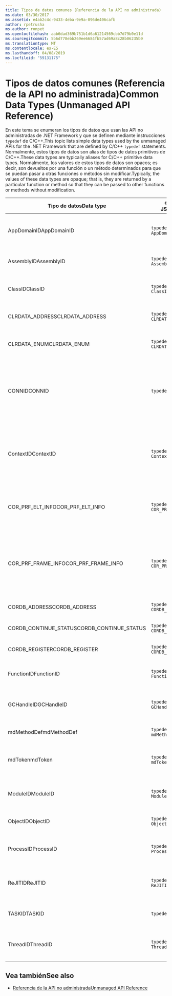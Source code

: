 ```yaml
---
title: Tipos de datos comunes (Referencia de la API no administrada)
ms.date: 03/30/2017
ms.assetid: e4ab2c4c-9433-4eba-9e9a-096de406cafb
author: rpetrusha
ms.author: ronpet
ms.openlocfilehash: aab6dad369b751b1d6a61214569cbb7d79b0e11d
ms.sourcegitcommit: 5b6d778ebb269ee6684fb57ad69a8c28b06235b9
ms.translationtype: MT
ms.contentlocale: es-ES
ms.lasthandoff: 04/08/2019
ms.locfileid: "59131175"
---
```

# <a name="common-data-types-unmanaged-api-reference"></a><span data-ttu-id="8be13-102">Tipos de datos comunes (Referencia de la API no administrada)</span><span class="sxs-lookup"><span data-stu-id="8be13-102">Common Data Types (Unmanaged API Reference)</span></span>
<span data-ttu-id="8be13-103">En este tema se enumeran los tipos de datos que usan las API no administradas de .NET Framework y que se definen mediante instrucciones `typedef` de C/C++.</span><span class="sxs-lookup"><span data-stu-id="8be13-103">This topic lists simple data types used by the unmanaged APIs for the .NET Framework that are defined by C/C++ `typedef` statements.</span></span> <span data-ttu-id="8be13-104">Normalmente, estos tipos de datos son alias de tipos de datos primitivos de C/C++.</span><span class="sxs-lookup"><span data-stu-id="8be13-104">These data types are typically aliases for C/C++ primitive data types.</span></span> <span data-ttu-id="8be13-105">Normalmente, los valores de estos tipos de datos son opacos; es decir, son devueltos por una función o un método determinados para que se puedan pasar a otras funciones o métodos sin modificar.</span><span class="sxs-lookup"><span data-stu-id="8be13-105">Typically, the values of these data types are opaque; that is, they are returned by a particular function or method so that they can be passed to other functions or methods without modification.</span></span>  
  
|<span data-ttu-id="8be13-106">Tipo de datos</span><span class="sxs-lookup"><span data-stu-id="8be13-106">Data type</span></span>|<span data-ttu-id="8be13-107">de esquema JSON</span><span class="sxs-lookup"><span data-stu-id="8be13-107">Definition</span></span>|<span data-ttu-id="8be13-108">Definido en</span><span class="sxs-lookup"><span data-stu-id="8be13-108">Defined in</span></span>|<span data-ttu-id="8be13-109">Descripción</span><span class="sxs-lookup"><span data-stu-id="8be13-109">Description</span></span>|  
|---------------|----------------|----------------|-----------------|  
|<span data-ttu-id="8be13-110">AppDomainID</span><span class="sxs-lookup"><span data-stu-id="8be13-110">AppDomainID</span></span>|`typedef UINT_PTR AppDomainID;`|<span data-ttu-id="8be13-111">corprof.h</span><span class="sxs-lookup"><span data-stu-id="8be13-111">corprof.h</span></span>|<span data-ttu-id="8be13-112">Identificador de un dominio de aplicación.</span><span class="sxs-lookup"><span data-stu-id="8be13-112">The identifier of an application domain.</span></span>|  
|<span data-ttu-id="8be13-113">AssemblyID</span><span class="sxs-lookup"><span data-stu-id="8be13-113">AssemblyID</span></span>|`typedef UINT_PTR AssemblyID;`|<span data-ttu-id="8be13-114">corprof.h</span><span class="sxs-lookup"><span data-stu-id="8be13-114">corprof.h</span></span>|<span data-ttu-id="8be13-115">Identificador de un ensamblado.</span><span class="sxs-lookup"><span data-stu-id="8be13-115">The identifier of an assembly.</span></span>|  
|<span data-ttu-id="8be13-116">ClassID</span><span class="sxs-lookup"><span data-stu-id="8be13-116">ClassID</span></span>|`typedef UINT_PTR ClassID;`|<span data-ttu-id="8be13-117">corprof.h</span><span class="sxs-lookup"><span data-stu-id="8be13-117">corprof.h</span></span>|<span data-ttu-id="8be13-118">Identificador de una clase administrada.</span><span class="sxs-lookup"><span data-stu-id="8be13-118">The identifier of a managed class.</span></span>|  
|<span data-ttu-id="8be13-119">CLRDATA_ADDRESS</span><span class="sxs-lookup"><span data-stu-id="8be13-119">CLRDATA_ADDRESS</span></span>|`typedef ULONG64 CLRDATA_ADDRESS;`|<span data-ttu-id="8be13-120">clrdata.h</span><span class="sxs-lookup"><span data-stu-id="8be13-120">clrdata.h</span></span>|<span data-ttu-id="8be13-121">Una dirección de memoria de 64 bits.</span><span class="sxs-lookup"><span data-stu-id="8be13-121">A 64-bit memory address.</span></span>|
|<span data-ttu-id="8be13-122">CLRDATA_ENUM</span><span class="sxs-lookup"><span data-stu-id="8be13-122">CLRDATA_ENUM</span></span>|`typedef ULONG64 CLRDATA_ADDRESS;`|<span data-ttu-id="8be13-123">No disponible</span><span class="sxs-lookup"><span data-stu-id="8be13-123">Not Available</span></span>|<span data-ttu-id="8be13-124">Una dirección de memoria de 64 bits.</span><span class="sxs-lookup"><span data-stu-id="8be13-124">A 64-bit memory address.</span></span>|
|<span data-ttu-id="8be13-125">CONNID</span><span class="sxs-lookup"><span data-stu-id="8be13-125">CONNID</span></span>|`typedef DWORD CONNID;`|<span data-ttu-id="8be13-126">cordebug.h, mscoree.h</span><span class="sxs-lookup"><span data-stu-id="8be13-126">cordebug.h, mscoree.h</span></span>|<span data-ttu-id="8be13-127">Identificador de conexión de un subproceso que se conecta a una instancia de Microsoft SQL Server.</span><span class="sxs-lookup"><span data-stu-id="8be13-127">The connection identifier for a thread that is connected to an instance of Microsoft SQL Server.</span></span>|  
|<span data-ttu-id="8be13-128">ContextID</span><span class="sxs-lookup"><span data-stu-id="8be13-128">ContextID</span></span>|`typedef UINT_PTR ContextID;`|<span data-ttu-id="8be13-129">corprof.h</span><span class="sxs-lookup"><span data-stu-id="8be13-129">corprof.h</span></span>|<span data-ttu-id="8be13-130">Identificador del contexto asociado a un subproceso administrado determinado.</span><span class="sxs-lookup"><span data-stu-id="8be13-130">The identifier of the context associated with a particular managed thread.</span></span>|  
|<span data-ttu-id="8be13-131">COR_PRF_ELT_INFO</span><span class="sxs-lookup"><span data-stu-id="8be13-131">COR_PRF_ELT_INFO</span></span>|`typedef UINT_PTR COR_PRF_ELT_INFO;`|<span data-ttu-id="8be13-132">corprof.h</span><span class="sxs-lookup"><span data-stu-id="8be13-132">corprof.h</span></span>|<span data-ttu-id="8be13-133">Controlador opaco que representa información sobre un marco de pila determinado.</span><span class="sxs-lookup"><span data-stu-id="8be13-133">An opaque handle that represents information about a particular stack frame.</span></span>|  
|<span data-ttu-id="8be13-134">COR_PRF_FRAME_INFO</span><span class="sxs-lookup"><span data-stu-id="8be13-134">COR_PRF_FRAME_INFO</span></span>|`typedef UINT_PTR COR_PRF_FRAME_INFO;`|<span data-ttu-id="8be13-135">corprof.h</span><span class="sxs-lookup"><span data-stu-id="8be13-135">corprof.h</span></span>|<span data-ttu-id="8be13-136">Controlador opaco que apunta a un marco de pila.</span><span class="sxs-lookup"><span data-stu-id="8be13-136">An opaque handle that points to a stack frame.</span></span> <span data-ttu-id="8be13-137">Es válido solo durante la devolución de llamada a la que se pasa.</span><span class="sxs-lookup"><span data-stu-id="8be13-137">It is valid only during the callback to which it is passed.</span></span>|  
|<span data-ttu-id="8be13-138">CORDB_ADDRESS</span><span class="sxs-lookup"><span data-stu-id="8be13-138">CORDB_ADDRESS</span></span>|`typedef ULONG64 CORDB_ADDRESS;`|<span data-ttu-id="8be13-139">cordebug.h</span><span class="sxs-lookup"><span data-stu-id="8be13-139">cordebug.h</span></span>|<span data-ttu-id="8be13-140">Dirección en memoria.</span><span class="sxs-lookup"><span data-stu-id="8be13-140">An address in memory.</span></span>|  
|<span data-ttu-id="8be13-141">CORDB_CONTINUE_STATUS</span><span class="sxs-lookup"><span data-stu-id="8be13-141">CORDB_CONTINUE_STATUS</span></span>|`typedef DWORD CORDB_CONTINUE_STATUS;`|<span data-ttu-id="8be13-142">cordebug.h</span><span class="sxs-lookup"><span data-stu-id="8be13-142">cordebug.h</span></span>|<span data-ttu-id="8be13-143">Estado de la continuación.</span><span class="sxs-lookup"><span data-stu-id="8be13-143">The continuation status.</span></span>|  
|<span data-ttu-id="8be13-144">CORDB_REGISTER</span><span class="sxs-lookup"><span data-stu-id="8be13-144">CORDB_REGISTER</span></span>|`typedef ULONG64 CORDB_REGISTER;`|<span data-ttu-id="8be13-145">cordebug.h</span><span class="sxs-lookup"><span data-stu-id="8be13-145">cordebug.h</span></span>|<span data-ttu-id="8be13-146">Valor de un registro de CPU.</span><span class="sxs-lookup"><span data-stu-id="8be13-146">The value of a CPU register.</span></span>|
|<span data-ttu-id="8be13-147">FunctionID</span><span class="sxs-lookup"><span data-stu-id="8be13-147">FunctionID</span></span>|`typedef UINT_PTR FunctionID;`|<span data-ttu-id="8be13-148">corprof.h</span><span class="sxs-lookup"><span data-stu-id="8be13-148">corprof.h</span></span>|<span data-ttu-id="8be13-149">Identificador de una función o un método.</span><span class="sxs-lookup"><span data-stu-id="8be13-149">The identifier of a function or method.</span></span>|  
|<span data-ttu-id="8be13-150">GCHandleID</span><span class="sxs-lookup"><span data-stu-id="8be13-150">GCHandleID</span></span>|`typedef UINT_PTR GCHandleID;`|<span data-ttu-id="8be13-151">corprof.h</span><span class="sxs-lookup"><span data-stu-id="8be13-151">corprof.h</span></span>|<span data-ttu-id="8be13-152">Controlador de recolección de elementos no utilizados.</span><span class="sxs-lookup"><span data-stu-id="8be13-152">A garbage collection handle.</span></span>|  
|<span data-ttu-id="8be13-153">mdMethodDef</span><span class="sxs-lookup"><span data-stu-id="8be13-153">mdMethodDef</span></span>|`typedef mdToken mdMethodDef;`|<span data-ttu-id="8be13-154">cordebug.h</span><span class="sxs-lookup"><span data-stu-id="8be13-154">cordebug.h</span></span>|<span data-ttu-id="8be13-155">Un token de definición de método.</span><span class="sxs-lookup"><span data-stu-id="8be13-155">A method definition token.</span></span>|
|<span data-ttu-id="8be13-156">mdToken</span><span class="sxs-lookup"><span data-stu-id="8be13-156">mdToken</span></span>|`typedef UINT32 mdToken;`|<span data-ttu-id="8be13-157">corprof.h</span><span class="sxs-lookup"><span data-stu-id="8be13-157">corprof.h</span></span>|<span data-ttu-id="8be13-158">Un token de metadatos (una fila en una tabla de metadatos).</span><span class="sxs-lookup"><span data-stu-id="8be13-158">A metadata token (a row in a metadata table).</span></span>|  
|<span data-ttu-id="8be13-159">ModuleID</span><span class="sxs-lookup"><span data-stu-id="8be13-159">ModuleID</span></span>|`typedef UINT_PTR ModuleID;`|<span data-ttu-id="8be13-160">corprof.h</span><span class="sxs-lookup"><span data-stu-id="8be13-160">corprof.h</span></span>|<span data-ttu-id="8be13-161">Identificador de un módulo de ensamblado.</span><span class="sxs-lookup"><span data-stu-id="8be13-161">The identifier of an assembly module.</span></span>|  
|<span data-ttu-id="8be13-162">ObjectID</span><span class="sxs-lookup"><span data-stu-id="8be13-162">ObjectID</span></span>|`typedef UINT_PTR ObjectID;`|<span data-ttu-id="8be13-163">corprof.h</span><span class="sxs-lookup"><span data-stu-id="8be13-163">corprof.h</span></span>|<span data-ttu-id="8be13-164">Identificador de un objeto.</span><span class="sxs-lookup"><span data-stu-id="8be13-164">The identifier of an object.</span></span>|  
|<span data-ttu-id="8be13-165">ProcessID</span><span class="sxs-lookup"><span data-stu-id="8be13-165">ProcessID</span></span>|`typedef UINT_PTR ProcessID;`|<span data-ttu-id="8be13-166">corprof.h</span><span class="sxs-lookup"><span data-stu-id="8be13-166">corprof.h</span></span>|<span data-ttu-id="8be13-167">Identificador de un proceso administrado.</span><span class="sxs-lookup"><span data-stu-id="8be13-167">The identifier of a managed process.</span></span>|  
|<span data-ttu-id="8be13-168">ReJITID</span><span class="sxs-lookup"><span data-stu-id="8be13-168">ReJITID</span></span>|`typedef UINT_PTR ReJITID;`|<span data-ttu-id="8be13-169">corprof.h</span><span class="sxs-lookup"><span data-stu-id="8be13-169">corprof.h</span></span>|<span data-ttu-id="8be13-170">Identificador de una función con compilación JIT .</span><span class="sxs-lookup"><span data-stu-id="8be13-170">The identifier of a jitted function.</span></span>|  
|<span data-ttu-id="8be13-171">TASKID</span><span class="sxs-lookup"><span data-stu-id="8be13-171">TASKID</span></span>|`typedef UINT64 TASKID;`|<span data-ttu-id="8be13-172">cordebug.h, mscoree.h</span><span class="sxs-lookup"><span data-stu-id="8be13-172">cordebug.h, mscoree.h</span></span>|<span data-ttu-id="8be13-173">El identificador de un [ICLRTask](../../../docs/framework/unmanaged-api/hosting/iclrtask-interface.md) instancia.</span><span class="sxs-lookup"><span data-stu-id="8be13-173">The identifier of an [ICLRTask](../../../docs/framework/unmanaged-api/hosting/iclrtask-interface.md) instance.</span></span>|  
|<span data-ttu-id="8be13-174">ThreadID</span><span class="sxs-lookup"><span data-stu-id="8be13-174">ThreadID</span></span>|`typedef UINT_PTR ThreadID;`|<span data-ttu-id="8be13-175">corprof.h</span><span class="sxs-lookup"><span data-stu-id="8be13-175">corprof.h</span></span>|<span data-ttu-id="8be13-176">Identificador de un subproceso administrado.</span><span class="sxs-lookup"><span data-stu-id="8be13-176">The identifier of a managed thread.</span></span>|  
  
## <a name="see-also"></a><span data-ttu-id="8be13-177">Vea también</span><span class="sxs-lookup"><span data-stu-id="8be13-177">See also</span></span>

- [<span data-ttu-id="8be13-178">Referencia de la API no administrada</span><span class="sxs-lookup"><span data-stu-id="8be13-178">Unmanaged API Reference</span></span>](../../../docs/framework/unmanaged-api/index.md)
